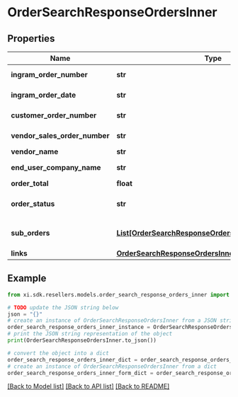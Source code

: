 # OrderSearchResponseOrdersInner


## Properties

Name | Type | Description | Notes
------------ | ------------- | ------------- | -------------
**ingram_order_number** | **str** | The Ingram Micro order number. | [optional] 
**ingram_order_date** | **str** | The date the order was created(UTC). | [optional] 
**customer_order_number** | **str** | The reseller&#39;s order number for reference in their system. | [optional] 
**vendor_sales_order_number** | **str** | The vendor&#39;s order number.(only for D-Type Orders) | [optional] 
**vendor_name** | **str** | The name of the vendor. | [optional] 
**end_user_company_name** | **str** | The company name of the end user/customer. | [optional] 
**order_total** | **float** | The total of the order. | [optional] 
**order_status** | **str** | The header-level status of the order.(OPEN/CLOSED/CANCELLED) | [optional] 
**sub_orders** | [**List[OrderSearchResponseOrdersInnerSubOrdersInner]**](OrderSearchResponseOrdersInnerSubOrdersInner.md) | Individual Ingram Micro order numbers associated with a single reseller PO. | [optional] 
**links** | [**OrderSearchResponseOrdersInnerLinks**](OrderSearchResponseOrdersInnerLinks.md) |  | [optional] 

## Example

```python
from xi.sdk.resellers.models.order_search_response_orders_inner import OrderSearchResponseOrdersInner

# TODO update the JSON string below
json = "{}"
# create an instance of OrderSearchResponseOrdersInner from a JSON string
order_search_response_orders_inner_instance = OrderSearchResponseOrdersInner.from_json(json)
# print the JSON string representation of the object
print(OrderSearchResponseOrdersInner.to_json())

# convert the object into a dict
order_search_response_orders_inner_dict = order_search_response_orders_inner_instance.to_dict()
# create an instance of OrderSearchResponseOrdersInner from a dict
order_search_response_orders_inner_form_dict = order_search_response_orders_inner.from_dict(order_search_response_orders_inner_dict)
```
[[Back to Model list]](../README.md#documentation-for-models) [[Back to API list]](../README.md#documentation-for-api-endpoints) [[Back to README]](../README.md)


